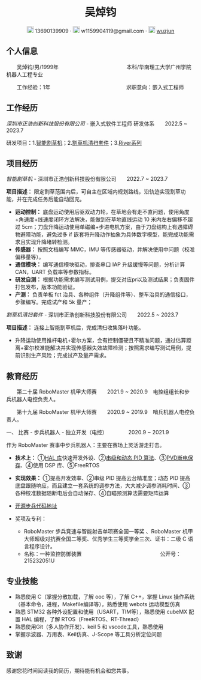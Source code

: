  <center>
     <h1>吴焯钧</h1>
     <div>
         <span>
             <img src="assets/phone-solid.svg" width="18px">
             13690139909
         </span>
         ·
         <span>
             <img src="assets/envelope-solid.svg" width="18px">
             w1159904119@gmail.com
         </span>
         ·
         <span>
             <img src="assets/github-brands.svg" width="18px">
             <a href="https://github.com/wuzjun">wuzjun</a>
         </span>
     </div>
 </center>

## 个人信息 

&emsp;&emsp;吴焯钧/男/1999年&emsp;&emsp;&emsp;&emsp;&emsp;&emsp;&emsp;&emsp;&emsp;&emsp;&emsp;&emsp;&emsp;本科/华南理工大学广州学院机器人工程专业

&emsp;&emsp;工作经验：1年&emsp;&emsp;&emsp;&emsp;&emsp;&emsp;&emsp;&emsp;&emsp;&emsp;&emsp;&emsp;&emsp;&emsp;&ensp;求职意向：嵌入式工程师

## 工作经历
*深圳市正浩创新科技股份有限公司* - 嵌入式软件工程师 研发体系&ensp;&ensp;&ensp;&ensp;2022.5 ~ 2023.7

研发项目：1.[智能割草机](https://www.ecoflow.com/eu/blade-robotic-lawn-mower)；2.[割草机清扫套件](https://www.ecoflow.com/eu/blade-robotic-lawn-mower)；3.[River系列](https://www.ecoflow.com/cn/river-2-portable-power-station)

## 项目经历

*智能割草机* - 深圳市正浩创新科技股份有限公司&ensp;&ensp;&ensp;&ensp;2022.7 ~ 2023.7

**项目描述：** 限定割草范围内后，可自主在区域内规划路线，沿轨迹实现割草功能，并在完成任务后能自动回充。

- **运动控制：** 底盘运动使用后驱双动力轮，在草地会有走不直问题，使用角度+角速度+线速度闭环方法解决，能做到在草地直线运动 10 米内左右偏移不超过 5cm；刀盘升降运动使用单磁编+步进电机方案，由于刀盘结构上有遇障碍物避障功能，避免过多 if 嵌套将升降动作抽象为具体数字模型，能完成功能需求且实现升降堵转检测。
- **传感器：** 按照文档编写 MMC，IMU 等传感器驱动，并解决使用中问题（校准偏移量等）。
- **通信模块：** 编写通信模块驱动，排查串口 IAP 升级缓慢等问题，分析计算 CAN，UART 负载率等参数指标。
- **研发自测：** 根据功能需求编写测试用例，提交对应pr以及测试结果；负责固件打包发布，版本功能验证。
- **产测：** 负责单板 fct 治具、各种组件（升降组件等）、整车治具的通信接口，步骤编写。完成试产和 5k 量产；

*割草机清扫套件* - 深圳市正浩创新科技股份有限公司&ensp;&ensp;&ensp;&ensp;2022.5 ~ 2023.7

**项目描述：** 连接上智能割草机后，完成清扫收集落叶功能。

- 升降运动使用推杆电机+霍尔方案，会有控制僵硬且不精准问题，通过估算距离+霍尔校准能解决并实现传感器失效故障检测；按照需求编写测试用例，提前识别生产风险；完成试产及量产需求。

## 教育经历

&emsp;&emsp;第二十届 RoboMaster 机甲大师赛&ensp;&ensp;&ensp;&ensp;2021.9 ~ 2020.9&emsp;电控组组长和步兵机器人电控负责人。

&emsp;&emsp;第十九届 RoboMaster 机甲大师赛&ensp;&ensp;&ensp;&ensp;2020.9 ~ 2019.9&emsp;哨兵机器人电控负责人。

一、 比赛 - 步兵机器人 - 独立开发（电控）&emsp;&emsp;&emsp;&emsp;2020.9 ~ 2021.9

作为 RoboMaster 赛事中步兵机器人：主要在赛场上灵活游走打击。

- **技术上：** ①[HAL 库](https://misty-drip-914.notion.site/STM32-cubemx-6201be48c5b74bd8a1b7d7686808b318?pvs=4)快速开发外设、②[串级和动态 PID 算法](https://misty-drip-914.notion.site/PID-287da5b821c64573934ce085139cd33b?pvs=4)、③[PVD断电保存](https://misty-drip-914.notion.site/15-PWR-c429a437c01f4eb39d1947f2702402cd)、④使用 DSP 库、⑤FreeRTOS
- **实现效果：** ①提高开发效率、②串级 PID 提高云台精准度；动态 PID 提高底盘跟随响应，而且建立一套系统的调参方法，大大减少调参消耗时间、③各种校准数据随断电后会自动保存、④自瞄预测算法需要矩阵运算
- [开源步兵代码地址](https://github.com/wuzjun/2021RM_Infantry)

- 奖项及专利：
    - RoboMaster 步兵竞速与智能射击单项赛全国一等奖 、RoboMaster 机甲大师超级对抗赛全国二等奖、优秀学生三等奖学金三次、证书：二级 C 语言程序设计。
    - 名称：一种监控防御装置&emsp;&emsp;&emsp;&emsp;&emsp;&emsp;&emsp;&emsp;&emsp;&emsp;&emsp;&emsp;&emsp;&emsp;&emsp;公开号：215232051U

## 专业技能

- 熟悉使用 C（掌握分散加载，了解 ooc 等），了解 C++，掌握 Linux 操作系统（基本命令，进程，Makefile编译等），熟悉使用 webots 运动模型仿真
- 熟悉 STM32 各种外设配置和使用（USART，TIM等），熟悉使用 cubeMX 配置 HAL 编程，了解 RTOS（FreeRTOS、RT-Thread）
- 熟悉使用Git（多人协作开发）、keil 5 和 vscode工具，熟悉使用
- 掌握示波器、万用表、Keil仿真、J-Scope 等工具分析定位问题

## 致谢

感谢您花时间阅读我的简历，期待能有机会和您共事。